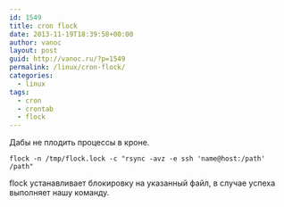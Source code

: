 ```yaml
---
id: 1549
title: cron flock
date: 2013-11-19T18:39:58+00:00
author: vanoc
layout: post
guid: http://vanoc.ru/?p=1549
permalink: /linux/cron-flock/
categories:
  - linux
tags:
  - cron
  - crontab
  - flock
---
```

Дабы не плодить процессы в кроне. 

`flock -n /tmp/flock.lock -c "rsync -avz -e ssh 'name@host:/path' /path"`

flock устанавливает блокировку на указанный файл, в случае успеха выполняет нашу команду.